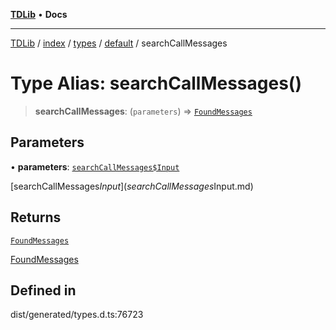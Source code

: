 [**TDLib**](../../../../../../README.md) • **Docs**

***

[TDLib](../../../../../../modules.md) / [index](../../../../../README.md) / [types](../../../README.md) / [default](../README.md) / searchCallMessages

# Type Alias: searchCallMessages()

> **searchCallMessages**: (`parameters`) => [`FoundMessages`](FoundMessages.md)

## Parameters

• **parameters**: [`searchCallMessages$Input`](searchCallMessages$Input.md)

[searchCallMessages$Input](searchCallMessages$Input.md)

## Returns

[`FoundMessages`](FoundMessages.md)

[FoundMessages](FoundMessages.md)

## Defined in

dist/generated/types.d.ts:76723
